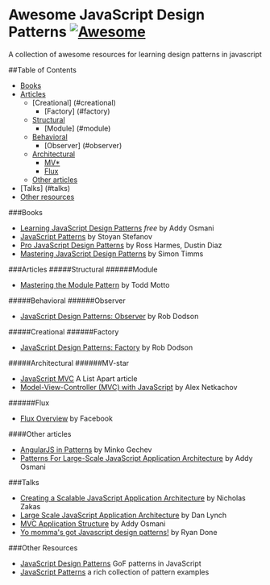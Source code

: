 # Awesome JavaScript Design Patterns [![Awesome](https://cdn.rawgit.com/sindresorhus/awesome/d7305f38d29fed78fa85652e3a63e154dd8e8829/media/badge.svg)](https://github.com/sindresorhus/awesome)
 A collection of awesome resources for learning design patterns in javascript

##Table of Contents
- [Books](#books)
- [Articles](#articles)
  - [Creational] (#creational)
    - [Factory] (#factory)
  - [Structural](#structural)
    - [Module] (#module)
  - [Behavioral](#behavioral)
    - [Observer] (#observer)
  - [Architectural](#architectural)
    - [MV*](#mv-star)
    - [Flux](#flux)
  - [Other articles](#other-articles)
- [Talks] (#talks)
- [Other resources](#other-resources)
  
###Books
* [Learning JavaScript Design Patterns](http://openmymind.net/The-Little-Go-Book/) *free* by Addy Osmani
* [JavaScript Patterns](https://www.goodreads.com/book/show/9422683-javascript-patterns) by Stoyan Stefanov
* [Pro JavaScript Design Patterns](https://www.goodreads.com/book/show/1960593.Pro_JavaScript_Design_Patterns) by Ross Harmes, Dustin Diaz
* [Mastering JavaScript Design Patterns](https://www.goodreads.com/book/show/23847040-mastering-javascript-design-patterns---essential-solutions-for-effective) by Simon Timms

###Articles
#####Structural
######Module
* [Mastering the Module Pattern](https://toddmotto.com/mastering-the-module-pattern/) by Todd Motto

#####Behavioral
######Observer
* [JavaScript Design Patterns: Observer](http://robdodson.me/javascript-design-patterns-observer/) by Rob Dodson

#####Creational
######Factory
* [JavaScript Design Patterns: Factory](http://robdodson.me/javascript-design-patterns-factory/) by Rob Dodson

#####Architectural
######MV-star
* [JavaScript MVC](http://alistapart.com/article/javascript-mvc) A List Apart article
* [Model-View-Controller (MVC) with JavaScript](https://alexatnet.com/articles/model-view-controller-mvc-javascript) by Alex Netkachov

######Flux
* [Flux Overview](https://facebook.github.io/flux/docs/overview.html#content) by Facebook

####Other articles
* [AngularJS in Patterns](https://github.com/mgechev/angularjs-in-patterns) by Minko Gechev
* [Patterns For Large-Scale JavaScript Application Architecture](http://addyosmani.com/largescalejavascript/) by Addy Osmani

###Talks
* [Creating a Scalable JavaScript Application Architecture](https://youtu.be/b5pFv9NB9fs) by Nicholas Zakas
* [Large Scale JavaScript Application Architecture](https://youtu.be/kNrnRG1YgAQ) by Dan Lynch
* [MVC Application Structure](https://youtu.be/yIoPlBcW6XA) by Addy Osmani
* [Yo momma's got Javascript design patterns!](https://youtu.be/dMpp1_rJTXU) by Ryan Done

###Other Resources
* [JavaScript Design Patterns](http://www.dofactory.com/javascript/design-patterns) GoF patterns in JavaScript
* [JavaScript Patterns](https://github.com/shichuan/javascript-patterns) a rich collection of pattern examples

